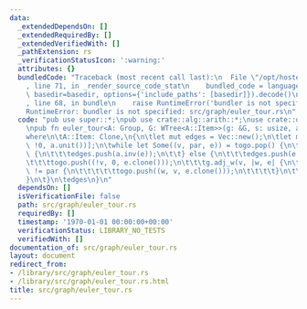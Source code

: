 ```yaml
---
data:
  _extendedDependsOn: []
  _extendedRequiredBy: []
  _extendedVerifiedWith: []
  _pathExtension: rs
  _verificationStatusIcon: ':warning:'
  attributes: {}
  bundledCode: "Traceback (most recent call last):\n  File \"/opt/hostedtoolcache/Python/3.9.1/x64/lib/python3.9/site-packages/onlinejudge_verify/documentation/build.py\"\
    , line 71, in _render_source_code_stat\n    bundled_code = language.bundle(stat.path,\
    \ basedir=basedir, options={'include_paths': [basedir]}).decode()\n  File \"/opt/hostedtoolcache/Python/3.9.1/x64/lib/python3.9/site-packages/onlinejudge_verify/languages/user_defined.py\"\
    , line 68, in bundle\n    raise RuntimeError('bundler is not specified: {}'.format(path.as_posix()))\n\
    RuntimeError: bundler is not specified: src/graph/euler_tour.rs\n"
  code: "pub use super::*;\npub use crate::alg::arith::*;\nuse crate::ds::bitset::*;\n\
    \npub fn euler_tour<A: Group, G: WTree<A::Item>>(g: &G, s: usize, a: A) -> Vec<A::Item>\n\
    where\n\tA::Item: Clone,\n{\n\tlet mut edges = Vec::new();\n\tlet mut togo = vec![(s,\
    \ !0, a.unit())];\n\twhile let Some((v, par, e)) = togo.pop() {\n\t\tif v.get_bit(31)\
    \ {\n\t\t\tedges.push(a.inv(e));\n\t\t} else {\n\t\t\tedges.push(e.clone());\n\
    \t\t\ttogo.push((!v, 0, e.clone()));\n\t\t\tg.adj_w(v, |w, e| {\n\t\t\t\tif w\
    \ != par {\n\t\t\t\t\ttogo.push((w, v, e.clone()));\n\t\t\t\t}\n\t\t\t})\n\t\t\
    }\n\t}\n\tedges\n}\n"
  dependsOn: []
  isVerificationFile: false
  path: src/graph/euler_tour.rs
  requiredBy: []
  timestamp: '1970-01-01 00:00:00+00:00'
  verificationStatus: LIBRARY_NO_TESTS
  verifiedWith: []
documentation_of: src/graph/euler_tour.rs
layout: document
redirect_from:
- /library/src/graph/euler_tour.rs
- /library/src/graph/euler_tour.rs.html
title: src/graph/euler_tour.rs
---
```

